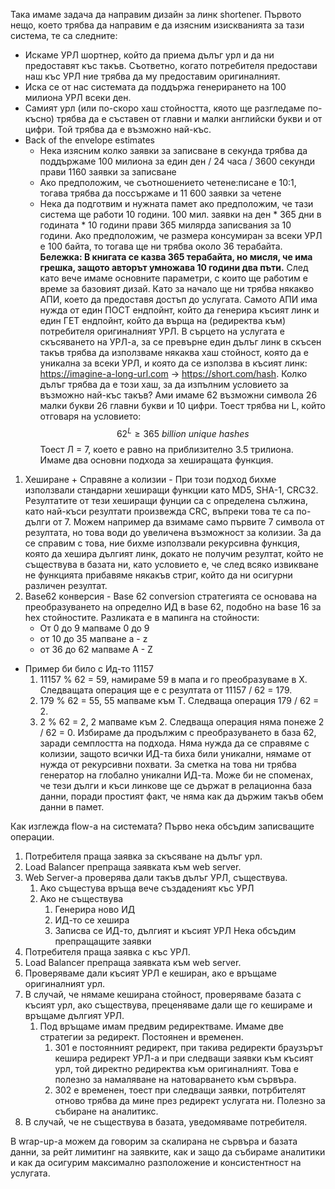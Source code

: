 Така имаме задача да направим дизайн за линк shortener. Първото нещо, което трябва да направим е да изясним изискванията за тази система, те са следните:
- Искаме УРЛ шортнер, който да приема дълъг урл и да ни предоставят къс такъв. Съответно, когато потребителя предостави наш къс УРЛ ние трябва да му предоставим оригиналният.
- Иска се от нас системата да поддържа генерирането на 100 милиона УРЛ всеки ден.
- Самият урл (или по-скоро хаш стойността, кяото ще разгледаме по-късно) трябва да е съставен от главни и малки английски букви и от цифри. Той трябва да е възможно най-къс.
- Back of the envelope estimates
	- Нека изясним колко заявки за записване в секунда трябва да поддържаме 100 милиона за един ден / 24 часа / 3600 секунди прави 1160 заявки за записване
	- Ако предположим, че съотношението четене:писане е 10:1, тогава трябва да поссържаме и 11 600 заявки за четене
	- Нека да подготвим и нужната памет ако предположим, че тази система ще работи 10 години. 100 мил. заявки на ден * 365 дни в годината * 10 години прави 365 милярда записвания за 10 години. Ако предположим, че размера консумиран за всеки УРЛ е 100 байта, то тогава ще ни трябва около 36 терабайта. **Бележка: В книгата се казва 365 терабайта, но мисля, че има грешка, защото авторът умножава 10 години два пъти.**
След като вече имаме основните параметри, с които ще работим е време за базовият дизай. Като за начало ще ни трябва някакво АПИ, което да предоставя достъп до услугата. Самото АПИ има нужда от един ПОСТ ендпойнт, който да генерира късият линк и един ГЕТ ендпойнт, който да върща на (редиректва към) потребителя оригиналният УРЛ.
В сърцето на услугата е скъсяването на УРЛ-а, за се превърне един дълъг линк в скъсен такъв трябва да използваме някаква хаш стойност, която да е уникална за всеки УРЛ, и която да се използва в късият линк: https://imagine-a-long-url.com -> https://short.com/hash. Колко дълъг трябва да е този хаш, за да изпълним условието за възможно най-къс такъв? Ами имаме 62 възможни символа 26 малки букви 26 главни букви и 10 цифри. Тоест трябва ни L, който отговаря на условието: $$62^L \geq 365 \ billion \ unique \ hashes$$ 
Тоест Л = 7, което е равно на приблизително 3.5 трилиона.
Имаме два основни подхода за хеширащата функция.
1. Хеширане + Справяне а колизии - При този подход бихме използвали стандарни хеширащи функции като MD5, SHA-1, CRC32. Резултатите от тези хеширащи фунции са с определена сължина, като най-къси резултати произвежда CRC, въпреки това те са по-дълги от 7. Можем например да взимаме само първите 7 символа от резултата, но това води до увеличена възможност за колизии. За да се справим с това, ние бихме използвали рекурсивна функция, която да хешира дългият линк, докато не получим резултат, който не съществува в базата ни, като условието е, че след всяко извикване не функцията прибавяме някакъв стриг, който да ни осигурни различен резултат.
2. Base62 конверсия - Base 62 сonversion стратегията се основава на преобразуването на определно ИД в base 62, подобно на base 16 за hex стойностите. Разликата е в мапинга на стойности:
	- От 0 до 9 мапваме 0 до 9
	- от 10 до 35 мапване a - z
	- от 36 до 62 мапваме A - Z
- Пример би било с Ид-то 11157
	1. 11157 % 62 = 59, намираме 59 в мапа и го преобразуваме в Х. Следващата операция ще е с резултата от 11157 / 62 = 179.
	2. 179 % 62 = 55, 55 мапваме към Т. Следваща операция 179 / 62 = 2.
	3. 2 % 62 = 2, 2 мапваме към 2. Следваща операция няма понеже 2 / 62 = 0.
Избираме да продължим с преобразуването в база 62, заради семплостта на подхода. Няма нужда да се справяме с колизии, защото всички ИД-та биха били уникални, нямаме от нужда от рекурсивни похвати. За сметка на това ни трябва генератор на глобално уникални ИД-та. Може би не споменах, че тези дълги и къси линкове ще се държат в релационна база данни, поради простият факт, че няма как да държим такъв обем данни в памет.

Как изглежда flow-a на системата? Първо нека обсъдим записващите операции.
1. Потребителя праща заявка за скъсяване на дълъг урл.
2. Load Balancer препраща заявката към web server.
3. Web Server-a проверява дали такъв дълъг УРЛ, съществува.
	1. Ако същестува връща вече създаденият къс УРЛ
	2. Ако не съществува
		1. Генерира ново ИД
		2. ИД-то се хешира
		3. Записва се ИД-то, дългият и късият УРЛ
Нека обсъдим препращащите заявки
1. Потребителя праща заявка с къс УРЛ.
2. Load Balancer препраща заявката към web server.
3. Проверяваме дали късият УРЛ е кеширан, ако е връщаме оригиналният урл.
4. В случай, че нямаме кеширана стойност, проверяваме базата с късият урл, ако съществува, преценяваме дали ще го кешираме и връщаме дългият УРЛ.
	1. Под връщаме имам предвим редиректваме. Имаме две стратегии за редирект. Постоянен и временен.
		1. 301 е постоянният редирект, при такива редиректи браузърът кешира редирект УРЛ-а и при следващи заявки към късият урл, той директно редиректва към оригиналният. Това е полезно за намаляване на натоварването към сървъра.
		2. 302 е временен, тоест при следващи заявки, потрбителят отново трябва да мине през редирект услугата ни. Полезно за събиране на аналитикс.
5. В случай, че не съществува в базата, уведомяваме потребителя.

В wrap-up-a можем да говорим за скалирана не сървъра и базата данни, за рейт лимитинг на заявките, как и защо да събираме аналитики и как да осигурим максимално разположение и консистентност на услугата.